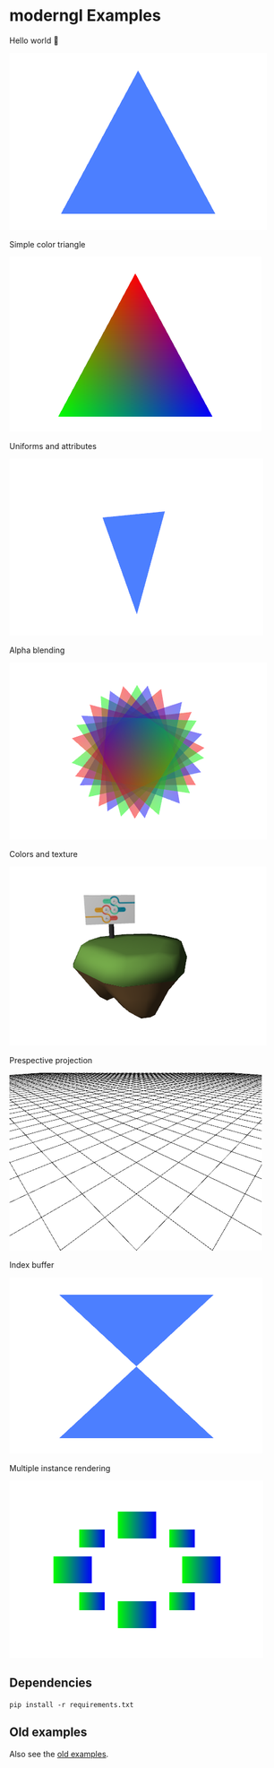 # moderngl Examples

Hello world :tada:

[![](preview_images/hello_world.png)](01_a_hello_world.py)

Simple color triangle

[![](preview_images/color_triangle.png)](01_b_simple_color_triangle.py)

Uniforms and attributes

[![](preview_images/uniforms_and_attributes.png)](02_uniforms_and_attributes.py)

Alpha blending

[![](preview_images/alpha_blending.png)](03_alpha_blending.py)

Colors and texture

[![](preview_images/colors_and_texture.png)](04_colors_and_texture.py)

Prespective projection

[![](preview_images/perspective_projection.png)](05_perspective_projection.py)

Index buffer

[![](preview_images/index_buffer.png)](06_index_buffer.py)

Multiple instance rendering

[![](preview_images/multiple_instance_rendering.png)](07_multiple_instance_rendering.py)

## Dependencies

```
pip install -r requirements.txt
```

## Old examples

Also see the [old examples](old-examples).


